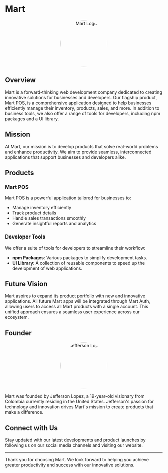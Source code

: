 # Mart

<p align="center">
  <img src="https://res.cloudinary.com/jeffersoncloud/image/upload/v1715885335/mart/tqh0oj2b2zo1nbjlcoxh.svg" alt="Mart Logo" style="border-radius: 50%; width: 150px; height: 150px;">
</p>

## Overview

Mart is a forward-thinking web development company dedicated to creating innovative solutions for businesses and developers. Our flagship product, Mart POS, is a comprehensive application designed to help businesses efficiently manage their inventory, products, sales, and more. In addition to business tools, we also offer a range of tools for developers, including npm packages and a UI library.

## Mission

At Mart, our mission is to develop products that solve real-world problems and enhance productivity. We aim to provide seamless, interconnected applications that support businesses and developers alike.

## Products

### Mart POS

Mart POS is a powerful application tailored for businesses to:
- Manage inventory efficiently
- Track product details
- Handle sales transactions smoothly
- Generate insightful reports and analytics

### Developer Tools

We offer a suite of tools for developers to streamline their workflow:
- **npm Packages**: Various packages to simplify development tasks.
- **UI Library**: A collection of reusable components to speed up the development of web applications.

## Future Vision

Mart aspires to expand its product portfolio with new and innovative applications. All future Mart apps will be integrated through Mart Auth, allowing users to access all Mart products with a single account. This unified approach ensures a seamless user experience across our ecosystem.

## Founder

<p align="center">
  <img src="https://res.cloudinary.com/jeffersoncloud/image/upload/v1718559599/mart/v259qpyohwdjixolqx3z.jpg" alt="Jefferson Lopez" style="border-radius: 50%; width: 150px; height: 150px;">
</p>

Mart was founded by Jefferson Lopez, a 19-year-old visionary from Colombia currently residing in the United States. Jefferson's passion for technology and innovation drives Mart's mission to create products that make a difference.

## Connect with Us

Stay updated with our latest developments and product launches by following us on our social media channels and visiting our website.

---

Thank you for choosing Mart. We look forward to helping you achieve greater productivity and success with our innovative solutions.
